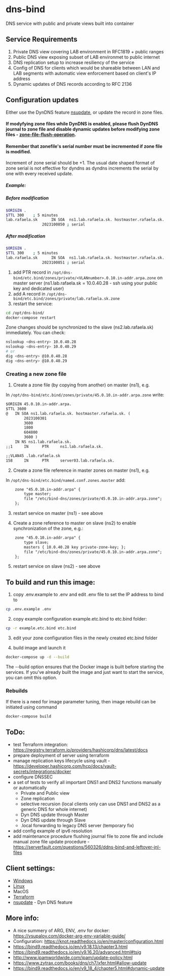 # dns-bind
DNS service with public and private views built into container

## Service Requirements
1. Private DNS view covering LAB environment in RFC1819 + public ranges
2. Public DNS view exposing subset of LAB environmet to public internet
3. DNS replication setup to increase resiliency of the service
4. Config of DNS for clients which would be shareable between LAN and LAB segments with automatic view enforcement based on client's IP address
5. Dynamic updates of DNS records according to RFC 2136

## Configuration updates
Either use the DynDNS feature [nsupdate](docs/Client_nsupdate.md), or update the record in zone files.

#### If modyfying zone files while DynDNS is enabled, please flush DynDNS journal to zone file and disable dynamic updates before modifying zone files - [zone-file-flush-operation](docs/zone-file-flush-operation.md).

#### Remember that zonefile's serial number must be incremented if zone file is modified.
Increment of zone serial should be +1. The usual date shaped format of zone serial is not effective for dyndns as dyndns increments the serial by one with every received update.
##### Example:
#####   Before modification
```bash
$ORIGIN .
$TTL 300	; 5 minutes
lab.rafaela.sk		IN SOA	ns1.lab.rafaela.sk. hostmaster.rafaela.sk. (
				2023100850 ; serial
```
#####   After modification
```bash
$ORIGIN .
$TTL 300	; 5 minutes
lab.rafaela.sk		IN SOA	ns1.lab.rafaela.sk. hostmaster.rafaela.sk. (
				2023100851 ; serial
```

1) add PTR record in `/opt/dns-bind/etc.bind/zones/private/<VLANnumber>.0.10.in-addr.arpa.zone` on master server (ns1.lab.rafaela.sk = 10.0.40.28 - ssh using your public key and dedicated user)
2) add A record in `/opt/dns-bind/etc.bind/zones/private/lab.rafaela.sk.zone`
3) restart the service:

```bash
cd /opt/dns-bind/
docker-compose restart
```

Zone changes should be synchronized to the slave (ns2.lab.rafaela.sk) immediately. You can check:

```bash
nslookup <dns-entry> 10.0.40.28
nslookup <dns-entry> 10.0.40.29
# or
dig <dns-entry> @10.0.40.28
dig <dns-entry> @10.0.40.29
```

### Creating a new zone file

1) Create a zone file (by copying from another) on master (ns1), e.g. 

In `/opt/dns-bind/etc.bind/zones/private/45.0.10.in-addr.arpa.zone` write:

```txt
$ORIGIN 45.0.10.in-addr.arpa.
$TTL 3600
@   IN SOA ns1.lab.rafaela.sk. hostmaster.rafaela.sk. (
        2023100301
        3600
        1800
        604800
        3600 )
    IN NS ns1.lab.rafaela.sk.
;;1     IN      PTR     ns1.lab.rafaela.sk.

;;VLAN45 .lab.rafaela.sk
158     IN      PTR     server03.lab.rafaela.sk.
```
2) Create a zone file reference in master zones on master (ns1), e.g.

In `/opt/dns-bind/etc.bind/named.conf.zones.master` add:

```txt
    zone "45.0.10.in-addr.arpa" {
        type master;
        file "/etc/bind-dns/zones/private/45.0.10.in-addr.arpa.zone";
    };
```

3) restart service on master (ns1) - see above

4) Create a zone reference to master on slave (ns2) to enable synchronization of the zone, e.g.:

```txt
    zone "45.0.10.in-addr.arpa" {
        type slave;
        masters { 10.0.40.28 key private-zone-key; };
        file "/etc/bind-dns/zones/private/45.0.10.in-addr.arpa.zone";
    };
```
5) restart service on slave (ns2) - see above

## To build and run this image:
1. copy .env.example to .env and edit .env file to set the IP address to bind to
```bash
cp .env.example .env
```

2. copy example configuration example.etc.bind to etc.bind folder:
```bash
cp -r example.etc.bind etc.bind
```

3. edit your zone configuration files in the newly created etc.bind folder

4. build image and launch it
```bash
docker-compose up -d --build
```

The --build option ensures that the Docker image is built before starting the services. If you've already built the image and just want to start the service, you can omit this option.


### Rebuilds
If there is a need for image parameter tuning, then image rebuild can be initiated using command
```bash
docker-compose build
```

## ToDo:
- test Terraform integration: https://registry.terraform.io/providers/hashicorp/dns/latest/docs
- prepare deployment of server using terraform
- manage replication keys lifecycle using vault - https://developer.hashicorp.com/hcp/docs/vault-secrets/integrations/docker
- configure DNSSEC
- a set of tests to verify all important DNS1 and DNS2 functions manually or automatically
  -   Private and Public view
  -   Zone replication
  -   selective recursion (local clients only can use DNS1 and DNS2 as a generic DNS for whole internet)
  -   Dyn DNS update through Master
  -   Dyn DNS update through Slave
  -   .local forwarding to legacy DNS server (temporary fix)
- add config example of ipv6 resolution
- add maintenance procedure flushing journal file to zone file and include manual zone file update procedure - https://serverfault.com/questions/560326/ddns-bind-and-leftover-jnl-files


## Client settings:
- [Windows](docs/Client_Win.md)
- [Linux](docs/Client_Lin.md)
- MacOS
- [Terraform](docs/Client_Terraform.md)
- [nsupdate](docs/Client_nsupdate.md) - Dyn DNS feature

## More info:
- A nice summery of ARG, ENV, .env for docker: https://vsupalov.com/docker-arg-env-variable-guide/
- Configuration: https://knot.readthedocs.io/en/master/configuration.html
- https://bind9.readthedocs.io/en/v9.18.13/chapter3.html
- https://bind9.readthedocs.io/en/v9.16.20/advanced.html#tsig
- http://www.ipamworldwide.com/ipam/update-policy.html
- https://www.zytrax.com/books/dns/ch7/xfer.html#allow-update
- https://bind9.readthedocs.io/en/v9_18_4/chapter5.html#dynamic-update
